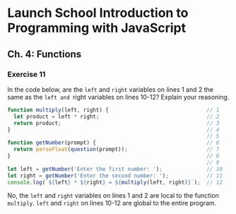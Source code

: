 # Launch School Introduction to Programming with JavaScript

## Ch. 4: Functions

### Exercise 11

In the code below, are the `left` and `right` variables on lines 1 and 2 the
same as the `left and `right variables on lines 10-12? Explain your reasoning.
```js
function multiply(left, right) {                               // 1
  let product = left * right;                                  // 2
  return product;                                              // 3
}                                                              // 4
                                                               // 5
function getNumber(prompt) {                                   // 6
  return parseFloat(question(prompt));                         // 7
}                                                              // 8
                                                               // 9
let left = getNumber('Enter the first number: ');              // 10
let right = getNumber('Enter the second number: ');            // 11
console.log(`${left} * ${right} = ${multiply(left, right)}`);  // 12
```

No, the `left` and `right` variables on lines 1 and 2 are local to the function
`multiply`. `left` and `right` on lines 10-12 are global to the entire program.